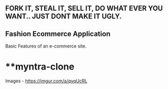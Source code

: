 ## FORK IT, STEAL IT, SELL IT, DO WHAT EVER YOU WANT.. JUST DONT MAKE IT UGLY.
## Fashion Ecommerce Application
  Basic Features of an e-commerce site.
# **myntra-clone

Images - https://imgur.com/a/qyqUcRL

